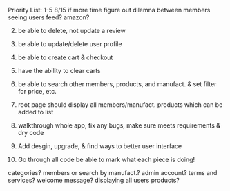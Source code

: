 Priority List: 1-5 8/15 if more time figure out dilemna between members seeing users feed? amazon?

2. be able to delete, not update a review
3. be able to update/delete user profile
4. be able to create cart & checkout
5. have the ability to clear carts

6. be able to search other members, products, and manufact. & set filter for price, etc.
7. root page should display all members/manufact. products which can be added to list
8. walkthrough whole app, fix any bugs, make sure meets requirements & dry code
9. Add desgin, upgrade, & find ways to better user interface
10. Go through all code be able to mark what each piece is doing!

categories?
members or search by manufact.?
admin account?
terms and services?
welcome message?
displaying all users products?
